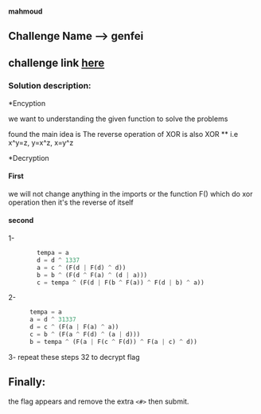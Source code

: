 #### mahmoud
## Challenge Name --> genfei
## challenge link [here](https://cybertalents.com/challenges/cryptography/genfei)

### Solution description:
*Encyption

we want to understanding the given function to solve the problems

found the main idea is The reverse operation of XOR is also XOR
** i.e x^y=z, y=x^z, x=y^z

*Decryption
#### First
we will not change anything in the imports or the function F() which do xor operation then it's the reverse of itself
 
#### second
1-
```python
        tempa = a
        d = d ^ 1337
        a = c ^ (F(d | F(d) ^ d))
        b = b ^ (F(d ^ F(a) ^ (d | a)))
        c = tempa ^ (F(d | F(b ^ F(a)) ^ F(d | b) ^ a))
```
       
        
2-
```python
      tempa = a
      a = d ^ 31337
      d = c ^ (F(a | F(a) ^ a))
      c = b ^ (F(a ^ F(d) ^ (a | d)))
      b = tempa ^ (F(a | F(c ^ F(d)) ^ F(a | c) ^ d))
```

 3- repeat these steps 32 to decrypt flag  
 
 ## Finally:
the flag appears and remove the extra `<#>` then submit.




